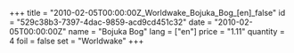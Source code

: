 +++
title = "2010-02-05T00:00:00Z_Worldwake_Bojuka_Bog_[en]_false"
id = "529c38b3-7397-4dac-9859-acd9cd451c32"
date = "2010-02-05T00:00:00Z"
name = "Bojuka Bog"
lang = ["en"]
price = "1.11"
quantity = 4
foil = false
set = "Worldwake"
+++
